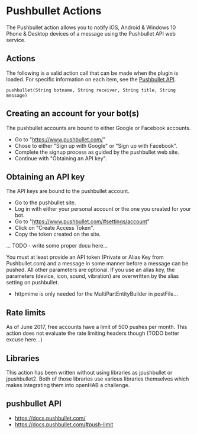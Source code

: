 # Pushbullet Actions

The Pushbullet action allows you to notify iOS, Android & Windows 10 Phone & Desktop devices of a message using the Pushbullet API web service.

## Actions

The following is a valid action call that can be made when the plugin is loaded. For specific information on each item, see the [Pushbullet API](https://docs.pushbullet.com/).

```
pushbullet(String botname, String receiver, String title, String message)
```

## Creating an account for your bot(s)

The pushbullet accounts are bound to either Google or Facebook accounts.
* Go to "https://www.pushbullet.com/"
* Chose to either "Sign up with Google" or "Sign up with Facebook".
* Complete the signup process as guided by the pushbullet web site.
* Continue with "Obtaining an API key".

## Obtaining an API key

The API keys are bound to the pushbullet account.
* Go to the pushbullet site.
* Log in with either your personal account or the one you created for your bot. 
* Go to "https://www.pushbullet.com/#settings/account"
* Click on "Create Access Token".
* Copy the token created on the site.

... TODO - write some proper docu here...

You must at least provide an API token (Private or Alias Key from Pushbullet.com) and a message in some manner before a message can be pushed. All other parameters are optional. If you use an alias key, the parameters (device, icon, sound, vibration) are overwritten by the alias setting on pushbullet.


* httpmime is only needed for the MultiPartEntityBuilder in postFile...

## Rate limits

As of June 2017, free accounts have a limit of 500 pushes per month.
This action does not evaluate the rate limiting headers though (TODO better excuse here...)

## Libraries

This action has been written without using libraries as jpushbullet or jpushbullet2.
Both of those libraries use various libraries themselves which makes integrating them into openHAB a challenge.

## pushbullet API

* https://docs.pushbullet.com/
* https://docs.pushbullet.com/#push-limit

